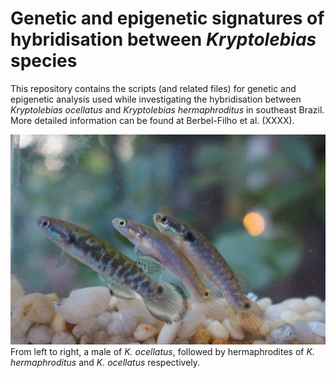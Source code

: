 # **Genetic and epigenetic signatures of hybridisation between _Kryptolebias_ species**

This repository contains the scripts (and related files) for genetic and epigenetic analysis used while investigating the hybridisation
between _Kryptolebias ocellatus_ and _Kryptolebias hermaphroditus_ in southeast Brazil.
More detailed information can be found at Berbel-Filho et al. (XXXX).

![Picture with _Kryptolebias_ species](IMG_5593.JPG)
From left to right, a male of _K. ocellatus_, followed by hermaphrodites of _K. hermaphroditus_ and _K. ocellatus_ respectively.
